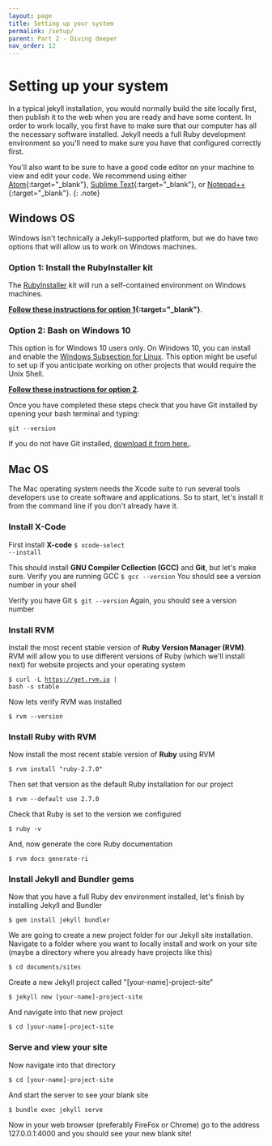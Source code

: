 ```yaml
---
layout: page
title: Setting up your system
permalink: /setup/
parent: Part 2 - Diving deeper
nav_order: 12
---
```


# Setting up your system

In a typical jekyll installation, you would normally build the site locally first, then publish it to the web when you are ready and have some content. In order to work locally, you first have to make sure that our computer has all the necessary software installed. Jekyll needs a full Ruby development environment so you'll need to make sure you have that configured correctly first.

You'll also want to be sure to have a good code editor on your machine to view and edit your code. We recommend using either [Atom](https://atom.io/){:target="_blank"}, [Sublime Text](https://www.sublimetext.com/){:target="_blank"}, or [Notepad++](https://notepad-plus-plus.org/){:target="_blank"}.
{: .note}

## Windows OS

Windows isn't technically a Jekyll-supported platform, but we do have two options that will allow us to work on Windows machines.

### Option 1: Install the RubyInstaller kit

The [RubyInstaller](https://rubyinstaller.org/) kit will run a self-contained environment on Windows machines.

**[Follow these instructions for option 1](https://jekyllrb.com/docs/installation/windows/#installation-via-rubyinstaller){:target="_blank"}**.

### Option 2: Bash on Windows 10

This option is for Windows 10 users only. On Windows 10, you can install and enable the [Windows Subsection for Linux](https://docs.microsoft.com/en-us/windows/wsl/install-win10?redirectedfrom=MSDN). This option might be useful to set up if you anticipate working on other projects that would require the Unix Shell.

**[Follow these instructions for option 2](https://jekyllrb.com/docs/installation/windows/#installation-via-bash-on-windows-10)**.

Once you have completed these steps check that you have Git installed by opening your bash terminal and typing:

~~~
git --version
~~~

If you do not have Git installed, [download it from here.](https://git-scm.com/download/win).

## Mac OS

The Mac operating system needs the Xcode suite to run several tools developers use to create software and applications. So to start, let's install it from the command line if you don't already have it.

### Install X-Code

First install **X-code**
<code>$ xcode-select --install</code>

This should install **GNU Compiler Ccllection (GCC)** and **Git**, but let's make sure. Verify you are running GCC
<code>$ gcc --version</code>
You should see a version number in your shell

Verify you have Git
<code>$ git --version</code>
Again, you should see a version number

### Install RVM

Install the most recent stable version of **Ruby Version Manager (RVM)**. RVM will allow you to use different versions of Ruby (which we'll install next) for website projects and your operating system

<code>$ curl -L https://get.rvm.io | bash -s stable</code>

Now lets verify RVM was installed

<code>$ rvm --version</code>

### Install Ruby with RVM

Now install the most recent stable version of **Ruby** using RVM

<code>$ rvm install "ruby-2.7.0"</code>

Then set that version as the default Ruby installation for our project

<code>$ rvm --default use 2.7.0</code>

Check that Ruby is set to the version we configured

<code>$ ruby -v</code>

And, now generate the core Ruby documentation

<code>$ rvm docs generate-ri</code>

### Install Jekyll and Bundler gems

Now that you have a full Ruby dev environment installed, let's finish by installing Jekyll and Bundler

<code>$ gem install jekyll bundler</code>

We are going to create a new project folder for our Jekyll site installation. Navigate to a folder where you want to locally install and work on your site (maybe a directory where you already have projects like this)

<code>$ cd documents/sites</code>

Create a new Jekyll project called "[your-name]-project-site"

<code>$ jekyll new [your-name]-project-site</code>

And navigate into that new project

<code>$ cd [your-name]-project-site</code>

### Serve and view your site

Now navigate into that directory

<code>$ cd [your-name]-project-site</code>

And start the server to see your blank site

<code>$ bundle exec jekyll serve</code>

Now in your web browser (preferably FireFox or Chrome) go to the address 127.0.0.1:4000 and you should see your new blank site!
